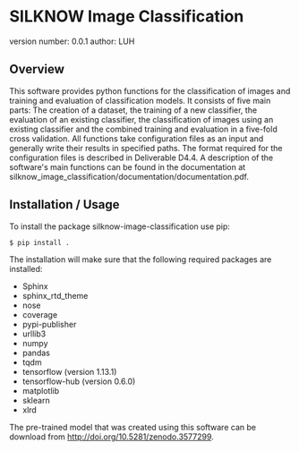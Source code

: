 SILKNOW Image Classification
===============================

version number: 0.0.1
author: LUH

Overview
--------
This software provides python functions for the classification of images and training and evaluation of classification models. It consists of five main parts: The creation of a dataset, the training of a new classifier, the evaluation of an existing classifier, the classification of images using an existing classifier and the combined training and evaluation in a five-fold cross validation. All functions take configuration files as an input and generally write their results in specified paths. The format required for the configuration files is described in Deliverable D4.4.  A description of the software's main functions can be found in the documentation at silknow_image_classification/documentation/documentation.pdf. 


Installation / Usage
--------------------

To install the package silknow-image-classification use pip:

    $ pip install .
	
The installation will make sure that the following required packages are installed:
- Sphinx
- sphinx_rtd_theme
- nose
- coverage
- pypi-publisher
- urllib3
- numpy
- pandas
- tqdm
- tensorflow (version 1.13.1)
- tensorflow-hub (version 0.6.0)
- matplotlib
- sklearn
- xlrd

The pre-trained model that was created using this software can be download from http://doi.org/10.5281/zenodo.3577299.